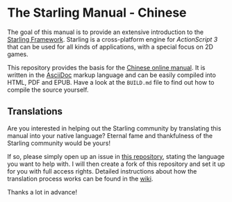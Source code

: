 # The Starling Manual - Chinese

The goal of this manual is to provide an extensive introduction to the [Starling Framework][1].
Starling is a cross-platform engine for _ActionScript 3_ that can be used for all kinds of applications, with a special focus on 2D games.

This repository provides the basis for the [Chinese online manual][2].
It is written in the [AsciiDoc][3] markup language and can be easily compiled into HTML, PDF and EPUB.
Have a look at the `BUILD.md` file to find out how to compile the source yourself.

## Translations

Are you interested in helping out the Starling community by translating this manual into your native language?
Eternal fame and thankfulness of the Starling community would be yours!

If so, please simply open up an issue in [this repository][4], stating the language you want to help with.
I will then create a fork of this repository and set it up for you with full access rights.
Detailed instructions about how the translation process works can be found in the [wiki][5].

Thanks a lot in advance!

[1]: http://www.starling-framework.org
[2]: http://manual.starling-framework.org/zh
[3]: http://asciidoctor.org/docs/what-is-asciidoc
[4]: https://github.com/Starling-Manual/Starling-Manual-EN
[5]: https://github.com/Starling-Manual/Starling-Manual-EN/wiki

